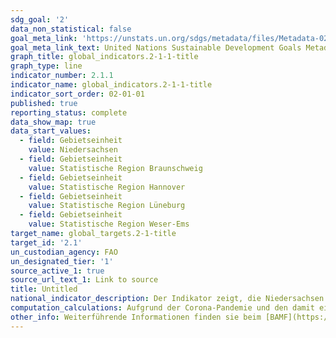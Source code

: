 ```yaml
---
sdg_goal: '2'
data_non_statistical: false
goal_meta_link: 'https://unstats.un.org/sdgs/metadata/files/Metadata-02-01-01.pdf'
goal_meta_link_text: United Nations Sustainable Development Goals Metadata (pdf 232kB)
graph_title: global_indicators.2-1-1-title
graph_type: line
indicator_number: 2.1.1
indicator_name: global_indicators.2-1-1-title
indicator_sort_order: 02-01-01
published: true
reporting_status: complete
data_show_map: true
data_start_values:
  - field: Gebietseinheit
    value: Niedersachsen
  - field: Gebietseinheit
    value: Statistische Region Braunschweig
  - field: Gebietseinheit
    value: Statistische Region Hannover
  - field: Gebietseinheit
    value: Statistische Region Lüneburg
  - field: Gebietseinheit
    value: Statistische Region Weser-Ems
target_name: global_targets.2-1-title
target_id: '2.1'
un_custodian_agency: FAO
un_designated_tier: '1'
source_active_1: true
source_url_text_1: Link to source
title: Untitled
national_indicator_description: Der Indikator zeigt, die Niedersachsen nach dem Königsteiner Schlüssel zugewiesenen Asylsuchenden.
computation_calculations: Aufgrund der Corona-Pandemie und den damit einhergehenden Auswirkungen auf den nationalen und internationalen Reiseverkehr, bestand vorübergehend ein deutlicher Rückgang der EASY-Zugänge.
other_info: Weiterführende Informationen finden sie beim [BAMF](https://www.bamf.de)
---
```

